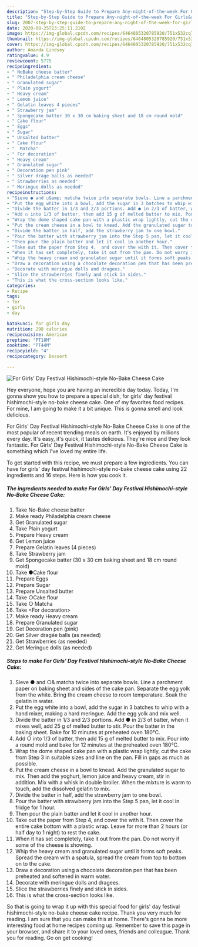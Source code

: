 ```yaml
---
description: "Step-by-Step Guide to Prepare Any-night-of-the-week For Girls&amp;#39; Day Festival Hishimochi-style No-Bake Cheese Cake"
title: "Step-by-Step Guide to Prepare Any-night-of-the-week For Girls&amp;#39; Day Festival Hishimochi-style No-Bake Cheese Cake"
slug: 2007-step-by-step-guide-to-prepare-any-night-of-the-week-for-girls-and-39-day-festival-hishimochi-style-no-bake-cheese-cake
date: 2020-08-25T23:25:11.210Z
image: https://img-global.cpcdn.com/recipes/6464805320785920/751x532cq70/for-girls-day-festival-hishimochi-style-no-bake-cheese-cake-recipe-main-photo.jpg
thumbnail: https://img-global.cpcdn.com/recipes/6464805320785920/751x532cq70/for-girls-day-festival-hishimochi-style-no-bake-cheese-cake-recipe-main-photo.jpg
cover: https://img-global.cpcdn.com/recipes/6464805320785920/751x532cq70/for-girls-day-festival-hishimochi-style-no-bake-cheese-cake-recipe-main-photo.jpg
author: Amanda Lindsey
ratingvalue: 4.9
reviewcount: 5775
recipeingredient:
- " NoBake cheese batter"
- " Philadelphia cream cheese"
- " Granulated sugar"
- " Plain yogurt"
- " Heavy cream"
- " Lemon juice"
- " Gelatin leaves 4 pieces"
- " Strawberry jam"
- " Spongecake batter 30 x 30 cm baking sheet and 18 cm round mold"
- " Cake flour"
- " Eggs"
- " Sugar"
- " Unsalted butter"
- " Cake flour"
- "  Matcha"
- " For decoration"
- " Heavy cream"
- " Granulated sugar"
- " Decoration pen pink"
- " Silver drage balls as needed"
- " Strawberries as needed"
- " Meringue dolls as needed"
recipeinstructions:
- "Sieve ● and ○&amp; matcha twice into separate bowls. Line a parchment paper on baking sheet and sides of the cake pan. Separate the egg yolk from the white. Bring the cream cheese to room temperature. Soak the gelatin in water."
- "Put the egg white into a bowl, add the sugar in 3 batches to whip with a hand mixer, making a hard meringue. Add the egg yolk and mix well."
- "Divide the batter in 1/3 and 2/3 portions. Add ● in 2/3 of batter, when it mixes well, add 25 g of melted butter to stir. Pour the batter in the baking sheet. Bake for 10 minutes at preheated oven 180°C."
- "Add ○ into 1/3 of batter, then add 15 g of melted butter to mix. Pour into a round mold and bake for 12 minutes at the preheated oven 180°C."
- "Wrap the dome shaped cake pan with a plastic wrap lightly, cut the cake from Step 3 in suitable sizes and line on the pan. Fill in gaps as much as possible."
- "Put the cream cheese in a bowl to knead. Add the granulated sugar to mix. Then add the yoghurt, lemon juice and heavy cream, stir in addition. Mix with a whisk in double broiler. When the mixture is warm to touch, add the dissolved gelatin to mix."
- "Divide the batter in half, add the strawberry jam to one bowl."
- "Pour the batter with strawberry jam into the Step 5 pan, let it cool in fridge for 1 hour."
- "Then pour the plain batter and let it cool in another hour."
- "Take out the paper from Step 4,  and cover the with it. Then cover the entire cake bottom with a plastic wrap. Leave for more than 2 hours (or half day to 1 night) to rest the cake."
- "When it has set completely, take it out from the pan. Do not worry if some of the cheese is showing."
- "Whip the heavy cream and granulated sugar until it forms soft peaks. Spread the cream with a spatula, spread the cream from top to bottom on to the cake."
- "Draw a decoration using a chocolate decoration pen that has been preheated and softened in warm water."
- "Decorate with meringue dolls and dragees."
- "Slice the strawberries finely and stick in sides."
- "This is what the cross-section looks like."
categories:
- Recipe
tags:
- for
- girls
- day

katakunci: for girls day 
nutrition: 298 calories
recipecuisine: American
preptime: "PT18M"
cooktime: "PT44M"
recipeyield: "4"
recipecategory: Dessert

---
```



![For Girls&#39; Day Festival Hishimochi-style No-Bake Cheese Cake](https://img-global.cpcdn.com/recipes/6464805320785920/751x532cq70/for-girls-day-festival-hishimochi-style-no-bake-cheese-cake-recipe-main-photo.jpg)

Hey everyone, hope you are having an incredible day today. Today, I'm gonna show you how to prepare a special dish, for girls&#39; day festival hishimochi-style no-bake cheese cake. One of my favorites food recipes. For mine, I am going to make it a bit unique. This is gonna smell and look delicious.

For Girls&#39; Day Festival Hishimochi-style No-Bake Cheese Cake is one of the most popular of recent trending meals on earth. It's enjoyed by millions every day. It's easy, it's quick, it tastes delicious. They're nice and they look fantastic. For Girls&#39; Day Festival Hishimochi-style No-Bake Cheese Cake is something which I've loved my entire life.




To get started with this recipe, we must prepare a few ingredients. You can have for girls&#39; day festival hishimochi-style no-bake cheese cake using 22 ingredients and 16 steps. Here is how you cook it.

<!--inarticleads1-->

##### The ingredients needed to make For Girls&#39; Day Festival Hishimochi-style No-Bake Cheese Cake:

1. Take  No-Bake cheese batter
1. Make ready  Philadelphia cream cheese
1. Get  Granulated sugar
1. Take  Plain yogurt
1. Prepare  Heavy cream
1. Get  Lemon juice
1. Prepare  Gelatin leaves (4 pieces)
1. Take  Strawberry jam
1. Get  Spongecake batter (30 x 30 cm baking sheet and 18 cm round mold)
1. Take  ●Cake flour
1. Prepare  Eggs
1. Prepare  Sugar
1. Prepare  Unsalted butter
1. Take  ○Cake flour
1. Take  ○ Matcha
1. Take  &lt;For decoration&gt;
1. Make ready  Heavy cream
1. Prepare  Granulated sugar
1. Get  Decoration pen (pink)
1. Get  Silver dragée balls (as needed)
1. Get  Strawberries (as needed)
1. Get  Meringue dolls (as needed)




<!--inarticleads2-->

##### Steps to make For Girls&#39; Day Festival Hishimochi-style No-Bake Cheese Cake:

1. Sieve ● and ○&amp; matcha twice into separate bowls. Line a parchment paper on baking sheet and sides of the cake pan. Separate the egg yolk from the white. Bring the cream cheese to room temperature. Soak the gelatin in water.
1. Put the egg white into a bowl, add the sugar in 3 batches to whip with a hand mixer, making a hard meringue. Add the egg yolk and mix well.
1. Divide the batter in 1/3 and 2/3 portions. Add ● in 2/3 of batter, when it mixes well, add 25 g of melted butter to stir. Pour the batter in the baking sheet. Bake for 10 minutes at preheated oven 180°C.
1. Add ○ into 1/3 of batter, then add 15 g of melted butter to mix. Pour into a round mold and bake for 12 minutes at the preheated oven 180°C.
1. Wrap the dome shaped cake pan with a plastic wrap lightly, cut the cake from Step 3 in suitable sizes and line on the pan. Fill in gaps as much as possible.
1. Put the cream cheese in a bowl to knead. Add the granulated sugar to mix. Then add the yoghurt, lemon juice and heavy cream, stir in addition. Mix with a whisk in double broiler. When the mixture is warm to touch, add the dissolved gelatin to mix.
1. Divide the batter in half, add the strawberry jam to one bowl.
1. Pour the batter with strawberry jam into the Step 5 pan, let it cool in fridge for 1 hour.
1. Then pour the plain batter and let it cool in another hour.
1. Take out the paper from Step 4,  and cover the with it. Then cover the entire cake bottom with a plastic wrap. Leave for more than 2 hours (or half day to 1 night) to rest the cake.
1. When it has set completely, take it out from the pan. Do not worry if some of the cheese is showing.
1. Whip the heavy cream and granulated sugar until it forms soft peaks. Spread the cream with a spatula, spread the cream from top to bottom on to the cake.
1. Draw a decoration using a chocolate decoration pen that has been preheated and softened in warm water.
1. Decorate with meringue dolls and dragees.
1. Slice the strawberries finely and stick in sides.
1. This is what the cross-section looks like.




So that is going to wrap it up with this special food for girls&#39; day festival hishimochi-style no-bake cheese cake recipe. Thank you very much for reading. I am sure that you can make this at home. There's gonna be more interesting food at home recipes coming up. Remember to save this page in your browser, and share it to your loved ones, friends and colleague. Thank you for reading. Go on get cooking!
